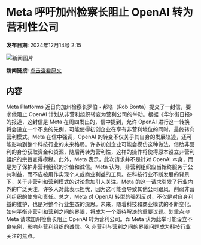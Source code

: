 # Meta 呼吁加州检察长阻止 OpenAI 转为营利性公司

**发布日期**: 2024年12月14号 2:15

![新闻图片](https://pic.chinaz.com/picmap/202207271436142427_0.jpg)

**新闻链接**: [点击查看原文](https://www.aibase.com/zh/news/13953)

## 内容

Meta Platforms 近日向加州检察长罗伯・邦塔（Rob Bonta）提交了一封信，要求他阻止 OpenAI 计划从非营利组织转变为营利公司的举动。根据《华尔街日报》的报道，这封信是 Meta 在周四发出的，信中提到，允许 OpenAI 进行这一转换将会设立一个不良的先例，可能使得初创企业在享有非营利地位的同时，最终转向营利模式。Meta 在信中强调，OpenAI 的转变不仅关乎其自身的发展轨迹，还可能影响到整个科技行业的未来格局。许多初创企业可能会模仿这种做法，借助非营利的身份获取资金和资源，随后再转为营利性，这样的操作将使得原本设立非营利组织的宗旨变得模糊。此外，Meta 表示，此次请求并不是针对 OpenAI 本身，而是为了保护非营利组织的价值和诚信。Meta 认为，非营利组织应当始终服务于公共利益，而不应被用作实现个人或商业利益的工具。在科技行业不断发展的背景下，关于非营利和营利模式的讨论愈加引人关注。Meta 的这一请求引发了行业内外的广泛关注，许多人对此表示担忧，因为这可能会导致其他公司跟风，削弱非营利组织的使命和责任。总之，Meta 对 OpenAI 转型的强烈反对，不仅是对自身利益的维护，也是对整个行业生态的深思。未来，随着科技和商业模式的不断变化，如何平衡非营利和营利之间的界限，将成为一个亟待解决的重要议题。划重点:🌐 Meta 请求加州检察长阻止 OpenAI 转为营利公司。⚖️ Meta 认为此举可能设立不良先例，影响非营利组织的诚信。🔍 非营利与营利之间的界限问题成为科技行业关注的焦点。
